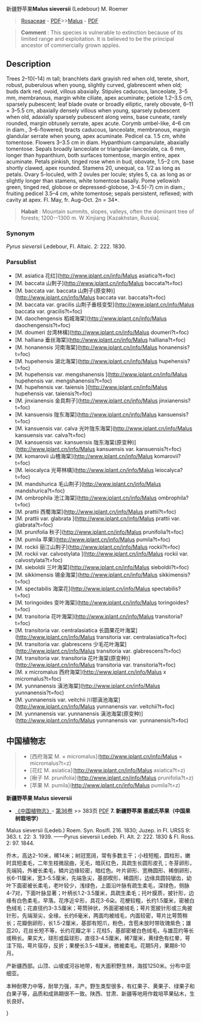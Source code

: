 新疆野苹果**Malus sieversii** (Ledebour) M. Roemer

> [Rosaceae](http://www.iplant.cn/info/Rosaceae?t=foc) - [PDF](http://www.iplant.cn/foc/pdf/Rosaceae.pdf)>>[Malus](http://www.iplant.cn/info/Malus?t=foc) - [PDF](http://www.iplant.cn/foc/pdf/Malus.pdf)

> **Comment** : 
> This species is vulnerable to extinction because of its limited range and exploitation. It is believed to be the principal ancestor of commercially grown apples.

## Description

Trees 2–10(–14) m tall; branchlets dark grayish red when old, terete, short, robust, puberulous when young, slightly curved, glabrescent when old; buds dark red, ovoid, villous abaxially. Stipules caducous, lanceolate, 3–5 mm, membranous, margin white ciliate, apex acuminate; petiole 1.2–3.5 cm, sparsely pubescent; leaf blade ovate or broadly elliptic, rarely obovate, 6–11 × 3–5.5 cm, abaxially densely villous when young, sparsely pubescent when old, adaxially sparsely pubescent along veins, base cuneate, rarely rounded, margin obtusely serrate, apex acute. Corymb umbel-like, 4–6 cm in diam., 3–6-flowered; bracts caducous, lanceolate, membranous, margin glandular serrate when young, apex acuminate. Pedicel ca. 1.5 cm, white tomentose. Flowers 3–3.5 cm in diam. Hypanthium campanulate, abaxially tomentose. Sepals broadly lanceolate or triangular-lanceolate, ca. 6 mm, longer than hypanthium, both surfaces tomentose, margin entire, apex acuminate. Petals pinkish, tinged rose when in bud, obovate, 1.5–2 cm, base shortly clawed, apex rounded. Stamens 20, unequal, ca. 1/2 as long as petals. Ovary 5-loculed, with 2 ovules per locule; styles 5, ca. as long as or slightly longer than stamens, white tomentose basally. Pome yellowish green, tinged red, globose or depressed-globose, 3–4.5(–7) cm in diam.; fruiting pedicel 3.5–4 cm, white tomentose; sepals persistent, reflexed; with cavity at apex. Fl. May, fr. Aug–Oct. 2n = 34*.

> **Habait** : 
> Mountain summits, slopes, valleys, often the dominant tree of forests; 1200--1300 m. W Xinjiang [Kazakhstan, Russia].

### Synonym
*Pyrus sieversii* Ledebour, Fl. Altaic. 2: 222. 1830.

### Parsublist

* [M.  asiatica  花红](http://www.iplant.cn/info/Malus asiatica?t=foc)
* [M.  baccata  山荆子](http://www.iplant.cn/info/Malus baccata?t=foc)
* [M.  baccata var. baccata  山荆子(原变种)](http://www.iplant.cn/info/Malus baccata var. baccata?t=foc)
* [M.  baccata var. gracilis  山荆子垂枝变型](http://www.iplant.cn/info/Malus baccata var. gracilis?t=foc)
* [M.  daochengensis  稻城海棠](http://www.iplant.cn/info/Malus daochengensis?t=foc)
* [M.  doumeri  台湾林檎](http://www.iplant.cn/info/Malus doumeri?t=foc)
* [M.  halliana  垂丝海棠](http://www.iplant.cn/info/Malus halliana?t=foc)
* [M.  honanensis  河南海棠](http://www.iplant.cn/info/Malus honanensis?t=foc)
* [M.  hupehensis  湖北海棠](http://www.iplant.cn/info/Malus hupehensis?t=foc)
* [M.  hupehensis var. mengshanensis  ](http://www.iplant.cn/info/Malus hupehensis var. mengshanensis?t=foc)
* [M.  hupehensis var. taiensis  ](http://www.iplant.cn/info/Malus hupehensis var. taiensis?t=foc)
* [M.  jinxianensis  金具荆子](http://www.iplant.cn/info/Malus jinxianensis?t=foc)
* [M.  kansuensis  陇东海棠](http://www.iplant.cn/info/Malus kansuensis?t=foc)
* [M.  kansuensis var. calva  光叶陇东海棠](http://www.iplant.cn/info/Malus kansuensis var. calva?t=foc)
* [M.  kansuensis var. kansuensis  陇东海棠(原变种)](http://www.iplant.cn/info/Malus kansuensis var. kansuensis?t=foc)
* [M.  komarovii  山楂海棠](http://www.iplant.cn/info/Malus komarovii?t=foc)
* [M.  leiocalyca  光萼林檎](http://www.iplant.cn/info/Malus leiocalyca?t=foc)
* [M.  mandshurica  毛山荆子](http://www.iplant.cn/info/Malus mandshurica?t=foc)
* [M.  ombrophila  沧江海棠](http://www.iplant.cn/info/Malus ombrophila?t=foc)
* [M.  prattii  西蜀海棠](http://www.iplant.cn/info/Malus prattii?t=foc)
* [M.  prattii var. glabrata  ](http://www.iplant.cn/info/Malus prattii var. glabrata?t=foc)
* [M.  prunifolia  秋子](http://www.iplant.cn/info/Malus prunifolia?t=foc)
* [M.  pumila  苹果](http://www.iplant.cn/info/Malus pumila?t=foc)
* [M.  rockii  丽江山荆子](http://www.iplant.cn/info/Malus rockii?t=foc)
* [M.  rockii var. calvostylata  ](http://www.iplant.cn/info/Malus rockii var. calvostylata?t=foc)
* [M.  sieboldii  三叶海棠](http://www.iplant.cn/info/Malus sieboldii?t=foc)
* [M.  sikkimensis  锡金海棠](http://www.iplant.cn/info/Malus sikkimensis?t=foc)
* [M.  spectabilis  海棠花](http://www.iplant.cn/info/Malus spectabilis?t=foc)
* [M.  toringoides  变叶海棠](http://www.iplant.cn/info/Malus toringoides?t=foc)
* [M.  transitoria  花叶海棠](http://www.iplant.cn/info/Malus transitoria?t=foc)
* [M.  transitoria var. centralasiatica  长圆果花叶海棠](http://www.iplant.cn/info/Malus transitoria var. centralasiatica?t=foc)
* [M.  transitoria var. glabrescens  少毛花叶海棠](http://www.iplant.cn/info/Malus transitoria var. glabrescens?t=foc)
* [M.  transitoria var. transitoria  花叶海棠(原变种)](http://www.iplant.cn/info/Malus transitoria var. transitoria?t=foc)
* [M.  x micromalus  西府海棠](http://www.iplant.cn/info/Malus x micromalus?t=foc)
* [M.  yunnanensis  滇池海棠](http://www.iplant.cn/info/Malus yunnanensis?t=foc)
* [M.  yunnanensis var. veitchii  川鄂滇池海棠](http://www.iplant.cn/info/Malus yunnanensis var. veitchii?t=foc)
* [M.  yunnanensis var. yunnanensis  滇池海棠(原变种)](http://www.iplant.cn/info/Malus yunnanensis var. yunnanensis?t=foc)

## 中国植物志

> * [西府海棠  M.  × micromalus](http://www.iplant.cn/info/Malus × micromalus?t=z)
> * [花红  M.  asiatica](http://www.iplant.cn/info/Malus asiatica?t=z)
> * [楸子  M.  prunifolia](http://www.iplant.cn/info/Malus prunifolia?t=z)
> * [苹果  M.  pumila](http://www.iplant.cn/info/Malus pumila?t=z)

**新疆野苹果 Malus sieversii**

* [《中国植物志》](http://www.iplant.cn/frps)- [第36卷](http://www.iplant.cn/frps/vol/36) >> 383页 [PDF](http://www.iplant.cn/frps/pdf/36/383.PDF)
**7. 新疆野苹果 塞威氏苹果（中国果树栽培学）**

Malus sieversii (Ledeb.) Roem. Syn. Rosifl. 216. 1830; Juzep. in Fl. URSS 9: 363. t. 22: 3. 1939. ——Pyrus sieversii Ledeb. Fl. Alt. 2: 222. 1830 & Fl. Ross. 2: 97. 1844.

乔木，高达2-10米，稀14米；树冠宽阔，常有多数主干；小枝短粗，圆柱形，嫩时具短柔毛，二年生枝微屈曲，无毛，暗灰红色，具疏生长圆形皮孔；冬芽卵形，先端钝，外被长柔毛，鳞片边缘较密，暗红色。叶片卵形、宽椭圆形、稀倒卵形，长6-11厘米，宽3-5.5厘米，先端急尖，基部楔形，稀圆形，边缘具圆钝锯齿，幼叶下面密被长柔毛，老叶较少，浅绿色，上面沿叶脉有疏生柔毛，深绿色，侧脉4-7对，下面叶脉显著；叶柄长1.2-3.5厘米，具疏生柔毛；托叶膜质，披针形，边缘有白色柔毛，早落。花序近伞形，具花3-6朵。花梗较粗，长约1.5厘米，密被白色绒毛；花直径约3-3.5厘米；萼筒钟状，外面密被绒毛；萼片宽披针形或三角披针形，先端渐尖，全缘，长约6毫米，两面均被绒毛，内面较密，萼片比萼筒稍长；花瓣倒卵形，长1.5-2厘米，基部有短爪，粉色，含苞未放时带玫瑰紫色；雄蕊20，花丝长短不等，长约花瓣之半；花柱5，基部密被白色绒毛，与雄蕊约等长或稍长。果实大，球形或扁球形，直径3-4.5厘米，稀7厘米，黄绿色有红晕，萼洼下陷，萼片宿存，反折；果梗长3.5-4厘米，微被柔毛。花期5月，果期8-10月。

产新疆西部。山顶、山坡或河谷地带，有大面积野生林，海拔1250米。分布中亚细亚。

本种耐寒力中等，耐旱力强，丰产。野生类型很多，有红果子、黄果子、绿果子和白果子等，品质和成熟期很不一致。陕西、甘肃、新疆等地用作栽培苹果砧木，生长良好。

}